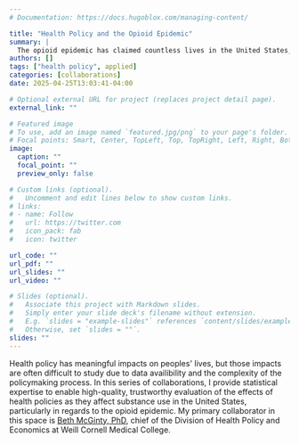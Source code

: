```yaml
---
# Documentation: https://docs.hugoblox.com/managing-content/

title: "Health Policy and the Opioid Epidemic"
summary: |
  The opioid epidemic has claimed countless lives in the United States, and policy solutions may be useful in curbing it. This series of collaborations investigates the effects of health policies on opioid prescribing and treatment in the United States.
authors: []
tags: ["health policy", applied]
categories: [collaborations]
date: 2025-04-25T13:03:41-04:00

# Optional external URL for project (replaces project detail page).
external_link: ""

# Featured image
# To use, add an image named `featured.jpg/png` to your page's folder.
# Focal points: Smart, Center, TopLeft, Top, TopRight, Left, Right, BottomLeft, Bottom, BottomRight.
image:
  caption: ""
  focal_point: ""
  preview_only: false

# Custom links (optional).
#   Uncomment and edit lines below to show custom links.
# links:
# - name: Follow
#   url: https://twitter.com
#   icon_pack: fab
#   icon: twitter

url_code: ""
url_pdf: ""
url_slides: ""
url_video: ""

# Slides (optional).
#   Associate this project with Markdown slides.
#   Simply enter your slide deck's filename without extension.
#   E.g. `slides = "example-slides"` references `content/slides/example-slides.md`.
#   Otherwise, set `slides = ""`.
slides: ""
---
```


Health policy has meaningful impacts on peoples' lives, but those impacts are
often difficult to study due to data availibility and the complexity of the
policymaking process. In this series of collaborations, I provide statistical
expertise to enable high-quality, trustworthy evaluation of the effects of
health policies as they affect substance use in the United States, particularly
in regards to the opioid epidemic. My primary collaborator in this space is
[Beth McGinty, PhD](https://vivo.weill.cornell.edu/display/cwid-emm4010), chief
of the Division of Health Policy and Economics at Weill Cornell Medical College.